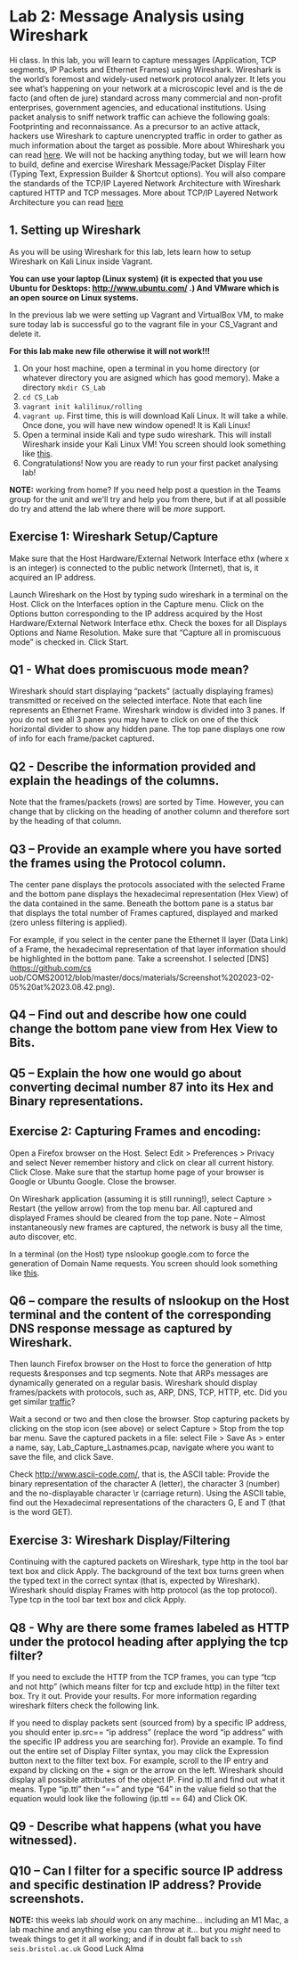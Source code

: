 # Lab 2: Message Analysis using Wireshark

Hi class. In this lab, you will learn to capture messages (Application, TCP segments, IP Packets and Ethernet Frames) using Wireshark. Wireshark is the world’s foremost and widely-used network protocol analyzer. It lets you see what’s happening on your network at a microscopic level and is the de facto (and often de jure) standard across many commercial and non-profit enterprises, government agencies, and educational institutions. Using packet analysis to sniff network traffic can achieve the following goals: Footprinting and reconnaissance. As a precursor to an active attack, hackers use Wireshark to capture unencrypted traffic in order to gather as much information about the target as possible. More about Whireshark you can read [here](https://www.wireshark.org/#:~:text=About%20Wireshark&text=Wireshark%20is%20the%20world's%20foremost,government%20agencies%2C%20and%20educational%20institutions.). 
We will not be hacking anything today, but we will learn how to build, define and exercise Wireshark Message/Packet Display Filter (Typing Text, Expression Builder & Shortcut options). You will also compare the standards of the TCP/IP Layered Network Architecture with Wireshark captured HTTP and TCP messages. More about TCP/IP Layered Network Architecture you can read [here](https://docs.oracle.com/cd/E19683-01/806-4075/ipov-10/index.html)

## 1. Setting up Wireshark
As you will be using Wireshark for this lab, lets learn how to setup Wireshark on Kali Linux inside Vagrant. 

**You can use your laptop (Linux system) (it is expected that you use Ubuntu for Desktops: http://www.ubuntu.com/ .) And VMware which is an open source on Linux systems.**

In the previous lab we were setting up Vagrant and VirtualBox VM, to make sure today lab is successful go to the vagrant file in your CS_Vagrant and delete it. 

**For this lab make new file otherwise it will not work!!!**

1. On your host machine, open a terminal in you home directory (or whatever directory you are asigned which has good memory). Make a directory `mkdir CS_Lab`
2. `cd CS_Lab` 
3. `vagrant init kalilinux/rolling`  
4. `vagrant up`. First time, this is will download Kali Linux. It will take a while. Once done, you will have new window opened! It is Kali Linux! 
5. Open a terminal inside Kali and type sudo wireshark. This will install Wireshark inside your Kali Linux VM! You screen should look something like [this](https://github.com/cs-uob/COMS20012/blob/master/docs/materials/Selection_001.png).
6. Congratulations! Now you are ready to run your first packet analysing lab!

**NOTE:** working from home?  If you need help post a question in the
Teams group for the unit and we'll try and help you from there, but if
at all possible do try and attend the lab where there will be *more* support. 

## Exercise 1: Wireshark Setup/Capture

Make sure that the Host Hardware/External Network Interface ethx (where x is an integer) is connected to the public network (Internet), that is, it acquired an IP address.

Launch Wireshark on the Host by typing sudo wireshark in a terminal on the Host. Click on the Interfaces option in the Capture menu. Click on the Options button corresponding to the IP address acquired by the Host Hardware/External Network Interface ethx.
Check the boxes for all Displays Options and Name Resolution. Make sure that “Capture all in promiscuous mode” is checked in. Click Start.

## Q1 - What does promiscuous mode mean?
Wireshark should start displaying “packets” (actually displaying frames) transmitted or received on the selected interface. Note that each line represents an Ethernet Frame. Wireshark window is divided into 3 panes. If you do not see all 3 panes you may have to click on one of the thick horizontal divider to show any hidden pane. The top pane displays one row of info for each frame/packet captured.

## Q2 - Describe the information provided and explain the headings of the columns.
Note that the frames/packets (rows) are sorted by Time. However, you can change that by clicking on the heading of another column and therefore sort by the heading of that column.

## Q3 – Provide an example where you have sorted the frames using the Protocol column.
The center pane displays the protocols associated with the selected Frame and the bottom pane displays the hexadecimal representation (Hex View) of the data contained in the same. Beneath the bottom pane is a status bar that displays the total number of Frames captured, displayed and marked (zero unless filtering is applied).

For example, if you select in the center pane the Ethernet II layer (Data Link) of a Frame, the hexadecimal representation of that layer information should be highlighted in the bottom pane. Take a screenshot. 
I selected [DNS](https://github.com/cs uob/COMS20012/blob/master/docs/materials/Screenshot%202023-02-05%20at%2023.08.42.png).

## Q4 – Find out and describe how one could change the bottom pane view from Hex View to Bits.
## Q5 – Explain the how one would go about converting decimal number 87 into its Hex and Binary representations.

## Exercise 2: Capturing Frames and encoding:
Open a Firefox browser on the Host. Select Edit > Preferences > Privacy and select Never remember history and click on clear all current history. Click Close. Make sure that the startup home page of your browser is Google or Ubuntu Google. Close the browser.

On Wireshark application (assuming it is still running!), select Capture > Restart (the yellow arrow) from the top menu bar. All captured and displayed Frames should be cleared from the top pane. Note – Almost instantaneously new frames are captured, the network is busy all the time, auto discover, etc.

In a terminal (on the Host) type nslookup google.com to force the generation of Domain Name requests. You screen should look something like [this](https://github.com/cs-uob/COMS20012/blob/master/docs/materials/Screenshot_2023-02-05_10-20-57.png).

## Q6 – compare the results of nslookup on the Host terminal and the content of the corresponding DNS response message as captured by Wireshark.

Then launch Firefox browser on the Host to force the generation of http requests &responses and tcp segments. Note that ARPs messages are dynamically generated on a regular basis. Wireshark should display frames/packets with protocols, such as, ARP, DNS, TCP, HTTP, etc. Did you get similar [traffic](https://github.com/cs-uob/COMS20012/blob/master/docs/materials/Selection_003.png)? 

Wait a second or two and then close the browser. Stop capturing packets by clicking on the stop icon (see above) or select Capture > Stop from the top bar menu. Save the captured packets in a file: select File > Save As > enter a name, say, Lab_Capture_Lastnames.pcap, navigate where you want to save the file, and click Save.

Check http://www.ascii-code.com/, that is, the ASCII table:
Provide the binary representation of the character A (letter), the character 3 (number) and the no-displayable character \r (carriage return).
Using the ASCII table, find out the Hexadecimal representations of the characters G, E and T (that is the word GET).

## Exercise 3: Wireshark Display/Filtering
Continuing with the captured packets on Wireshark, type http in the tool bar text box and click Apply. The background of the text box turns green when the typed text in the correct syntax (that is, expected by Wireshark). Wireshark should display Frames with http protocol (as the top protocol).
Type tcp in the tool bar text box and click Apply.

## Q8 - Why are there some frames labeled as HTTP under the protocol heading after applying the tcp filter?
If you need to exclude the HTTP from the TCP frames, you can type “tcp and not http” (which means filter for tcp and exclude http) in the filter text box. Try it out. Provide your results. For more information regarding wireshark filters check the following link.

If you need to display packets sent (sourced from) by a specific IP address, you should enter ip.src== “ip address” (replace the word “ip address” with the specific IP address you are searching for). Provide an example.
To find out the entire set of Display Filter syntax, you may click the Expression button next to the filter text box. For example, scroll to the IP entry and expand by clicking on the + sign or the arrow on the left. Wireshark should display all possible attributes of the object IP. Find ip.ttl and find out what it means. Type “ip.ttl” then “==” and type “64” in the value field so that the equation would look like the following (ip.ttl == 64) and Click OK.
## Q9 - Describe what happens (what you have witnessed).
## Q10 – Can I filter for a specific source IP address and specific destination IP address? Provide screenshots.

**NOTE:** this weeks lab *should* work on any machine... including
an M1 Mac, a lab machine and anything else you can throw at it... but
you *might* need to tweak things to get it all working; and if in
doubt fall back to `ssh seis.bristol.ac.uk`
Good Luck
Alma
